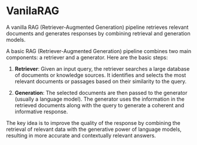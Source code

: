 # VanilaRAG
A vanilla RAG (Retriever-Augmented Generation) pipeline retrieves relevant documents and generates responses by combining retrieval and generation models.


A basic RAG (Retriever-Augmented Generation) pipeline combines two main components: a retriever and a generator. Here are the basic steps:

1. **Retriever**: Given an input query, the retriever searches a large database of documents or knowledge sources. It identifies and selects the most relevant documents or passages based on their similarity to the query.

2. **Generation**: The selected documents are then passed to the generator (usually a language model). The generator uses the information in the retrieved documents along with the query to generate a coherent and informative response.

The key idea is to improve the quality of the response by combining the retrieval of relevant data with the generative power of language models, resulting in more accurate and contextually relevant answers.
